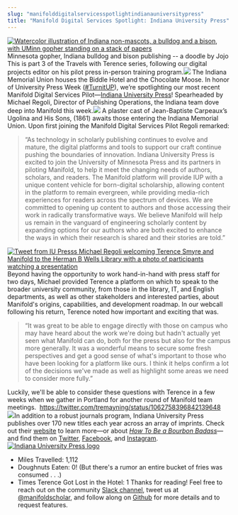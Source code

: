 ```yaml
---
slug: "manifolddigitalservicesspotlightindianauniversitypress"
title: "Manifold Digital Services Spotlight: Indiana University Press"
---
```




<!--truncate-->

[![Watercolor illustration of Indiana non-mascots, a bulldog and a bison, with UMinn gopher standing on a stack of papers](/img/blog/legacy_wp/2018/11/indiana-225x300.jpg)](/img/blog/legacy_wp/2018/11/indiana.jpg) Minnesota gopher, Indiana bulldog and bison publishing -- a doodle by Jojo This is part 3 of the Travels with Terence series, following our digital projects editor on his pilot press in-person training program.[![](/img/blog/legacy_wp/2018/11/biddle-hotel-300x173.jpg)](/img/blog/legacy_wp/2018/11/biddle-hotel.jpg) The Indiana Memorial Union houses the Biddle Hotel and the Chocolate Moose. In honor of University Press Week ([#TurnitUP](https://twitter.com/search?q=%23TurnItUp&src=tyah)), we’re spotlighting our most recent Manifold Digital Services Pilot—[Indiana University Press](https://www.iupress.indiana.edu/)! Spearheaded by Michael Regoli, Director of Publishing Operations, the Indiana team dove deep into Manifold this week.[![](/img/blog/legacy_wp/2018/11/iu-statue-211x300.jpg)](/img/blog/legacy_wp/2018/11/iu-statue.jpg) A plaster cast of Jean-Baptiste Carpeaux’s Ugolina and His Sons, (1861) awaits those entering the Indiana Memorial Union. Upon first joining the Manifold Digital Services Pilot Regoli remarked:

> “As technology in scholarly publishing continues to evolve and mature, the digital platforms and tools to support our craft continue pushing the boundaries of innovation. Indiana University Press is excited to join the University of Minnesota Press and its partners in piloting Manifold, to help it meet the changing needs of authors, scholars, and readers. The Manifold platform will provide IUP with a unique content vehicle for born-digital scholarship, allowing content in the platform to remain evergreen, while providing media-rich experiences for readers across the spectrum of devices. We are committed to opening up content to authors and those accessing their work in radically transformative ways. We believe Manifold will help us remain in the vanguard of engineering scholarly content by expanding options for our authors who are both excited to enhance the ways in which their research is shared and their stories are told.”

[![Tweet from IU Presss Michael Regoli welcoming Terence Smyre and Manifold to the Herman B Wells Library with a photo of participants watching a presentation](/img/blog/legacy_wp/2018/11/Screen-Shot-2018-11-14-at-2.49.32-PM.png)](https://twitter.com/mr_iupress/status/1062407381332750338)Beyond having the opportunity to work hand-in-hand with press staff for two days, Michael provided Terence a platform on which to speak to the broader university community, from those in the library, IT, and English departments, as well as other stakeholders and interested parties, about Manifold's origins, capabilities, and development roadmap. In our webcall following his return, Terence noted how important and exciting that was.

> “It was great to be able to engage directly with those on campus who may have heard about the work we're doing but hadn't actually yet seen what Manifold can do, both for the press but also for the campus more generally. It was a wonderful means to secure some fresh perspectives and get a good sense of what's important to those who have been looking for a platform like ours. I think it helps confirm a lot of the decisions we've made as well as highlight some areas we need to consider more fully.”

Luckily, we'll be able to consider these questions with Terence in a few weeks when we gather in Portland for another round of Manifold team meetings.&nbsp; https://twitter.com/tremayning/status/1062758396842139648 &nbsp; [![](/img/blog/legacy_wp/2018/11/Screen-Shot-2018-11-16-at-2.15.05-PM.png)](https://twitter.com/Mort_iupress/status/1063085465035829248)In addition to a robust journals program, Indiana University Press publishes over 170 new titles each year across an array of imprints. Check out their [website](https://www.iupress.indiana.edu/) to learn more—or about [_How To Be a Bourbon Badass_](https://redlightningbooks.com/how-be-bourbon-badass)—and find them on [Twitter](https://twitter.com/iupress), [Facebook](https://www.facebook.com/iupress), and [Instagram](https://www.instagram.com/iu.press/).[![Indiana University Press logo](/img/blog/legacy_wp/2018/11/IU_Press_Logo-Michael-Regoli.jpg)](/img/blog/legacy_wp/2018/11/IU_Press_Logo-Michael-Regoli.jpg)
- Miles Travelled: 1,112
- Doughnuts Eaten: 0! (But there's a rumor an entire bucket of fries was consumed . . .)
- Times Terence Got Lost in the Hotel: 1
Thanks for reading! Feel free to reach out on the community [Slack channel](https://manifold-slackin.herokuapp.com/), tweet us at [@manifoldscholar](https://twitter.com/ManifoldScholar), and follow along on [Github](https://github.com/ManifoldScholar/manifold) for more details and to request features. &nbsp;

